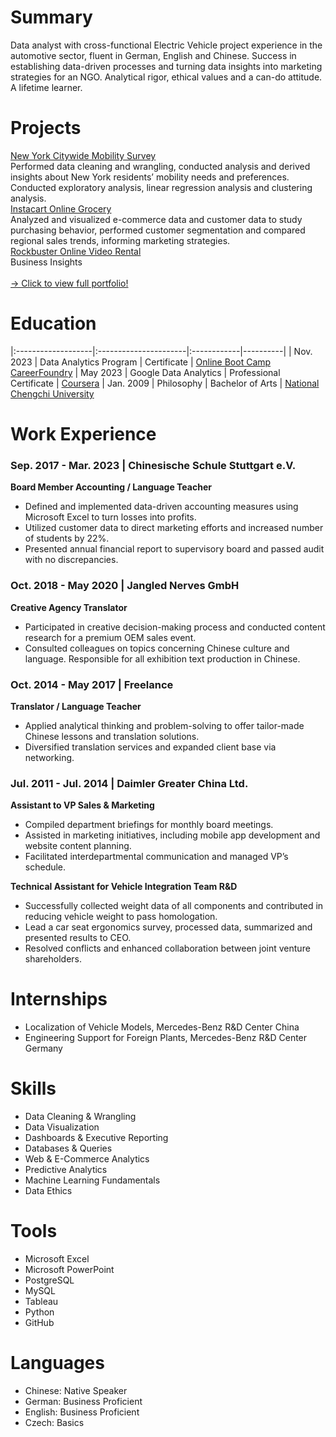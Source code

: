 # Summary
Data analyst with cross-functional Electric Vehicle project experience in the automotive sector, fluent in German, English and Chinese. Success in establishing data-driven processes and turning data insights into marketing strategies for an NGO. Analytical rigor, ethical values and a can-do attitude. A lifetime learner.

# Projects
[New York Citywide Mobility Survey](https://github.com/PeiMeiLee/NYC_CitywideMobilitySurvey_2019)  
Performed data cleaning and wrangling, conducted analysis and derived insights about New York residents’ mobility needs and preferences. Conducted exploratory analysis, linear regression analysis and clustering analysis. <br>
[Instacart Online Grocery](https://github.com/PeiMeiLee/Instacart_OnlineGrocery_2017)             
Analyzed and visualized e-commerce data and customer data to study purchasing behavior, performed customer segmentation and compared regional sales trends, informing marketing strategies. <br>
[Rockbuster Online Video Rental](https://github.com/PeiMeiLee/Rockbuster_OnlineVideoService_2020)             
Business Insights <br>
<br>
[-> Click to view full portfolio!](Portfolio_PeiMei_Lee.pdf)

# Education

|:-------------------|:----------------------|:------------|----------|
| Nov. 2023          | Data Analytics Program      | Certificate | [Online Boot Camp CareerFoundry](https://careerfoundry.com/en/courses/become-a-data-analyst/)
| May 2023           | Google Data Analytics | Professional Certificate | [Coursera](https://www.coursera.org/professional-certificates/google-data-analytics?)
| Jan. 2009 | Philosophy | Bachelor of Arts | [National Chengchi University](https://www.nccu.edu.tw)

# Work Experience
### Sep. 2017 - Mar. 2023 | Chinesische Schule Stuttgart e.V. 
**Board Member Accounting / Language Teacher** <br>
- Defined and implemented data-driven accounting measures using Microsoft Excel to turn losses into profits. 
- Utilized customer data to direct marketing efforts and increased number of students by 22%. 
- Presented annual financial report to supervisory board and passed audit with no discrepancies. 

### Oct. 2018 - May 2020 | Jangled Nerves GmbH
**Creative Agency Translator** <br>
- Participated in creative decision-making process and conducted content research for a premium OEM sales event. 
- Consulted colleagues on topics concerning Chinese culture and language. Responsible for all exhibition text production in Chinese.

### Oct. 2014 - May 2017 | Freelance
**Translator / Language Teacher** <br>
- Applied analytical thinking and problem-solving to offer tailor-made Chinese lessons and translation solutions. 
- Diversified translation services and expanded client base via networking. 

### Jul. 2011 - Jul. 2014 | Daimler Greater China Ltd.
**Assistant to VP Sales & Marketing**  <br> 
- Compiled department briefings for monthly board meetings.
- Assisted in marketing initiatives, including mobile app development and website content planning. 
- Facilitated interdepartmental communication and managed VP’s schedule. 

**Technical Assistant for Vehicle Integration Team R&D**<br> 
- Successfully collected weight data of all components and contributed in reducing vehicle weight to pass homologation. 
- Lead a car seat ergonomics survey, processed data, summarized and presented results to CEO. 
- Resolved conflicts and enhanced collaboration between joint venture shareholders.

# Internships
- Localization of Vehicle Models, Mercedes-Benz R&D Center China
- Engineering Support for Foreign Plants, Mercedes-Benz R&D Center Germany

# Skills
- Data Cleaning & Wrangling
- Data Visualization
- Dashboards & Executive Reporting 
- Databases & Queries
- Web & E-Commerce Analytics
- Predictive Analytics
- Machine Learning Fundamentals 
- Data Ethics

# Tools
- Microsoft Excel
- Microsoft PowerPoint
- PostgreSQL
- MySQL
- Tableau
- Python
- GitHub
  
# Languages
- Chinese: Native Speaker
- German: Business Proficient 
- English: Business Proficient
- Czech: Basics

